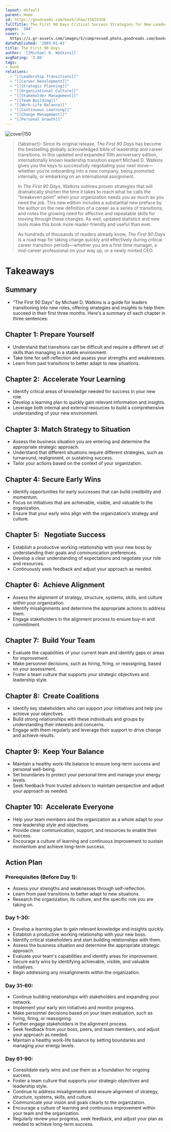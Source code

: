 ```yaml
---
layout: default
parent: Home
id: https://goodreads.com/book/show/15824358
fullTitle: The First 90 Days Critical Success Strategies for New Leaders at All Levels
pages: '304'
cover: >-
  https://i.gr-assets.com/images/S/compressed.photo.goodreads.com/books/1354903827l/15824358.jpg
datePublished: '2003-01-01'
title: The First 90 Days
author: '[[Michael D. Watkins]]'
avgRating: '3.85'
tags:
- book
relations:
  - "[[Leadership Transitions]]"
  - "[[Career Development]]"
  - "[[Strategic Planning]]"
  - "[[Organizational Culture]]"
  - "[[Stakeholder Management]]"
  - "[[Team Building]]"
  - "[[Work-Life Balance]]"
  - "[[Continuous Learning]]"
  - "[[Change Management]]"
  - "[[Personal Growth]]"
---
```

![cover|150](https://i.gr-assets.com/images/S/compressed.photo.goodreads.com/books/1354903827l/15824358.jpg)

> [!abstract]-
> Since its original release, _The First 90 Days_ has become the bestselling globally acknowledged bible of leadership and career transitions. In this updated and expanded 10th anniversary edition, internationally known leadership transition expert Michael D. Watkins gives you the keys to successfully negotiating your next move—whether you’re onboarding into a new company, being promoted internally, or embarking on an international assignment.  
> 
> In _The First 90 Days_, Watkins outlines proven strategies that will dramatically shorten the time it takes to reach what he calls the "breakeven point" when your organization needs _you_ as much as you need the job. This new edition includes a substantial new preface by the author on the new definition of a career as a series of transitions; and notes the growing need for effective and repeatable skills for moving through these changes. As well, updated statistics and new tools make this book more reader-friendly and useful than ever. 
> 
> As hundreds of thousands of readers already know, _The First 90 Days_ is a road map for taking charge quickly and effectively during critical career transition periods—whether you are a first-time manager, a mid-career professional on your way up, or a newly minted CEO.

# Takeaways
## Summary
- "The First 90 Days" by Michael D. Watkins is a guide for leaders transitioning into new roles, offering strategies and insights to help them succeed in their first three months. Here's a summary of each chapter in three sentences:
## Chapter 1: Prepare Yourself
- Understand that transitions can be difficult and require a different set of skills than managing in a stable environment.
- Take time for self-reflection and assess your strengths and weaknesses.
- Learn from past transitions to better adapt to new situations.
## Chapter 2:  Accelerate Your Learning
- Identify critical areas of knowledge needed for success in your new role.
- Develop a learning plan to quickly gain relevant information and insights.
- Leverage both internal and external resources to build a comprehensive understanding of your new environment.
 ## Chapter 3: Match Strategy to Situation
- Assess the business situation you are entering and determine the appropriate strategic approach.
- Understand that different situations require different strategies, such as turnaround, realignment, or sustaining success.
- Tailor your actions based on the context of your organization.
## Chapter 4: Secure Early Wins
- Identify opportunities for early successes that can build credibility and momentum.
- Focus on initiatives that are achievable, visible, and valuable to the organization.
- Ensure that your early wins align with the organization's strategy and culture.
## Chapter 5:   Negotiate Success
- Establish a productive working relationship with your new boss by understanding their goals and communication preferences.
- Develop a clear understanding of expectations and negotiate your role and resources.
- Continuously seek feedback and adjust your approach as needed.
## Chapter 6:  Achieve Alignment
- Assess the alignment of strategy, structure, systems, skills, and culture within your organization.
- Identify misalignments and determine the appropriate actions to address them.
- Engage stakeholders in the alignment process to ensure buy-in and commitment.
## Chapter 7:  Build Your Team
- Evaluate the capabilities of your current team and identify gaps or areas for improvement.
- Make personnel decisions, such as hiring, firing, or reassigning, based on your assessment.
- Foster a team culture that supports your strategic objectives and leadership style.
## Chapter 8:  Create Coalitions
- Identify key stakeholders who can support your initiatives and help you achieve your objectives.
- Build strong relationships with these individuals and groups by understanding their interests and concerns.
- Engage with them regularly and leverage their support to drive change and achieve results.
## Chapter 9:  Keep Your Balance
- Maintain a healthy work-life balance to ensure long-term success and personal well-being.
- Set boundaries to protect your personal time and manage your energy levels.
- Seek feedback from trusted advisors to maintain perspective and adjust your approach as needed.
## Chapter 10:  Accelerate Everyone
- Help your team members and the organization as a whole adapt to your new leadership style and objectives.
- Provide clear communication, support, and resources to enable their success.
- Encourage a culture of learning and continuous improvement to sustain momentum and achieve long-term success.
## Action Plan
### Prerequisites (Before Day 1):
- Assess your strengths and weaknesses through self-reflection.
- Learn from past transitions to better adapt to new situations.
- Research the organization, its culture, and the specific role you are taking on.
### Day 1-30:
- Develop a learning plan to gain relevant knowledge and insights quickly.
- Establish a productive working relationship with your new boss.
- Identify critical stakeholders and start building relationships with them.
- Assess the business situation and determine the appropriate strategic approach.
- Evaluate your team's capabilities and identify areas for improvement.
- Secure early wins by identifying achievable, visible, and valuable initiatives.
- Begin addressing any misalignments within the organization.
### Day 31-60:
- Continue building relationships with stakeholders and expanding your network.
- Implement your early win initiatives and monitor progress.
- Make personnel decisions based on your team evaluation, such as hiring, firing, or reassigning.
- Further engage stakeholders in the alignment process.
- Seek feedback from your boss, peers, and team members, and adjust your approach as needed.
- Maintain a healthy work-life balance by setting boundaries and managing your energy levels.
### Day 61-90:
- Consolidate early wins and use them as a foundation for ongoing success.
- Foster a team culture that supports your strategic objectives and leadership style.
- Continue to address misalignments and ensure alignment of strategy, structure, systems, skills, and culture.
- Communicate your vision and goals clearly to the organization.
- Encourage a culture of learning and continuous improvement within your team and the organization.
- Regularly review your progress, seek feedback, and adjust your plan as needed to achieve long-term success.